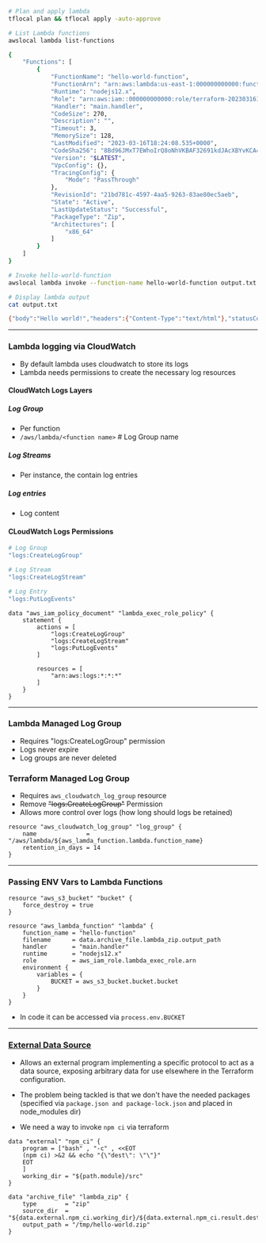 ```bash
# Plan and apply lambda
tflocal plan && tflocal apply -auto-approve

# List Lambda functions
awslocal lambda list-functions

{
    "Functions": [
        {
            "FunctionName": "hello-world-function",
            "FunctionArn": "arn:aws:lambda:us-east-1:000000000000:function:hello-world-function",
            "Runtime": "nodejs12.x",
            "Role": "arn:aws:iam::000000000000:role/terraform-20230316182407137200000002",
            "Handler": "main.handler",
            "CodeSize": 270,
            "Description": "",
            "Timeout": 3,
            "MemorySize": 128,
            "LastModified": "2023-03-16T18:24:08.535+0000",
            "CodeSha256": "8Bd96JMxT7EWhoIrQ8oNhVKBAF32691kdJAcXBYvKCA=",
            "Version": "$LATEST",
            "VpcConfig": {},
            "TracingConfig": {
                "Mode": "PassThrough"
            },
            "RevisionId": "21bd781c-4597-4aa5-9263-83ae80ec5aeb",
            "State": "Active",
            "LastUpdateStatus": "Successful",
            "PackageType": "Zip",
            "Architectures": [
                "x86_64"
            ]
        }
    ]
}

# Invoke hello-world-function
awslocal lambda invoke --function-name hello-world-function output.txt

# Display lambda output 
cat output.txt 

{"body":"Hello world!","headers":{"Content-Type":"text/html"},"statusCode":200}
```

---

### Lambda logging via CloudWatch
- By default lambda uses cloudwatch to store its logs
- Lambda needs permissions to create the necessary log resources

#### CloudWatch Logs Layers
##### Log Group
- Per function
- `/aws/lambda/<function name>` # Log Group name

##### Log Streams
- Per instance, the contain log entries

##### Log entries
- Log content

#### CLoudWatch Logs Permissions
```bash
# Log Group
"logs:CreateLogGroup"

# Log Stream
"logs:CreateLogStream"

# Log Entry
"logs:PutLogEvents"
```

```hcl
data "aws_iam_policy_document" "lambda_exec_role_policy" {
    statement {
        actions = [
            "logs:CreateLogGroup"
            "logs:CreateLogStream"
            "logs:PutLogEvents"
        ]

        resources = [
            "arn:aws:logs:*:*:*"
        ]
    }
}
```

---

### Lambda Managed Log Group
- Requires "logs:CreateLogGroup" permission
- Logs never expire
- Log groups are never deleted

### Terraform Managed Log Group
- Requires `aws_cloudwatch_log_group` resource
- Remove ~~"logs:CreateLogGroup"~~ Permission
- Allows more control over logs (how long should logs be retained)

```hcl
resource "aws_cloudwatch_log_group" "log_group" {
    name              = "/aws/lambda/${aws_lamda_function.lambda.function_name}
    retention_in_days = 14
}
```

---

### Passing ENV Vars to Lambda Functions
```hcl
resource "aws_s3_bucket" "bucket" {
    force_destroy = true
}

resource "aws_lambda_function" "lambda" {
    function_name = "hello-function"
    filename      = data.archive_file.lambda_zip.output_path
    handler       = "main.handler"
    runtime       = "nodejs12.x"
    role          = aws_iam_role.lambda_exec_role.arn
    environment {
        variables = {
            BUCKET = aws_s3_bucket.bucket.bucket
        }
    }
}
```

- In code it can be accessed via `process.env.BUCKET`

---

### [External Data Source](https://registry.terraform.io/providers/hashicorp/external/latest/docs/data-sources/external)
- Allows an external program implementing a specific protocol to act as a data source, exposing arbitrary data for use elsewhere in the Terraform configuration.

- The problem being tackled is that we don't have the needed packages (specified via `package.json and package-lock.json` and placed in node_modules dir) 
- We need a way to invoke `npm ci` via terraform

```hcl
data "external" "npm_ci" {
    program = ["bash" , "-c" , <<EOT
    (npm ci) >&2 && echo "{\"dest\": \"\"}"
    EOT
    ]
    working_dir = "${path.module}/src"
}

data "archive_file" "lambda_zip" {
    type        = "zip"
    source_dir  = "${data.external.npm_ci.working_dir}/${data.external.npm_ci.result.dest}"
    output_path = "/tmp/hello-world.zip"
}
```